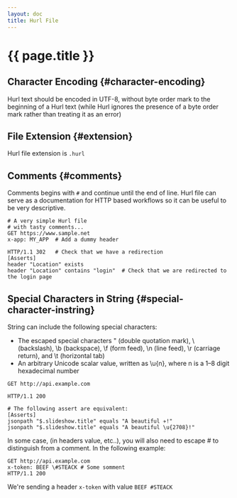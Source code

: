 ```yaml
---
layout: doc
title: Hurl File
---
```

# {{ page.title }}

## Character Encoding {#character-encoding}

Hurl text should be encoded in UTF-8, without byte order mark to the beginning of a
Hurl text (while Hurl ignores the presence of a byte order mark
rather than treating it as an error)

## File Extension {#extension}

Hurl file extension is `.hurl`

## Comments {#comments}

Comments begins with `#` and continue until the end of line. Hurl file can serve as
a documentation for HTTP based workflows so it can be useful to be very descriptive.

```hurl
# A very simple Hurl file
# with tasty comments...
GET https://www.sample.net
x-app: MY_APP  # Add a dummy header

HTTP/1.1 302   # Check that we have a redirection
[Asserts]
header "Location" exists
header "Location" contains "login"  # Check that we are redirected to the login page
```

## Special Characters in String {#special-character-instring}

String can include the following special characters:

- The escaped special characters \" (double quotation mark), \\ (backslash), \b (backspace), \f (form feed),
 \n (line feed), \r (carriage return), and \t (horizontal tab)
- An arbitrary Unicode scalar value, written as \u{n}, where n is a 1–8 digit hexadecimal number

```hurl
GET http://api.example.com

HTTP/1.1 200

# The following assert are equivalent:
[Asserts]
jsonpath "$.slideshow.title" equals "A beautiful ✈!"
jsonpath "$.slideshow.title" equals "A beautiful \u{2708}!"

```

In some case, (in headers value, etc..), you will also need to escape # to distinguish from a comment.
In the following example:

```hurl
GET http://api.example.com
x-token: BEEF \#STEACK # Some somment
HTTP/1.1 200
```

We're sending a header `x-token` with value `BEEF #STEACK`
